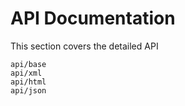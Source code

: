 # API Documentation
This section covers the detailed API

```{toctree}
api/base
api/xml
api/html
api/json
```
